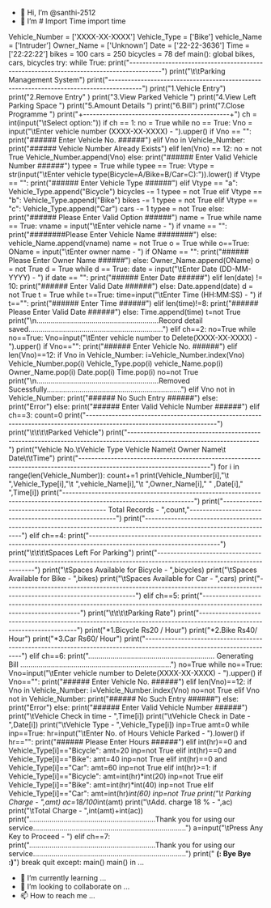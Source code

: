 - 👋 Hi, I’m @santhi-2512
- 👀 I’m # Import Time
import time

Vehicle_Number = ['XXXX-XX-XXXX']
Vehicle_Type = ['Bike']
vehicle_Name = ['Intruder']
Owner_Name = ['Unknown'] 
Date = ['22-22-3636']
Time = ['22:22:22']
bikes = 100
cars = 250
bicycles = 78
def main():
    global bikes, cars, bicycles
    try:
        while True:
            print("----------------------------------------------------------------------------------------")
            print("\t\tParking Management System")
            print("----------------------------------------------------------------------------------------")
            print("1.Vehicle Entry")
            print("2.Remove Entry" )
            print("3.View Parked Vehicle ")
            print("4.View Left Parking Space ")
            print("5.Amount Details ")
            print("6.Bill")
            print("7.Close Programme ")
            print("+---------------------------------------------+")
            ch = int(input("\tSelect option:"))
            if ch == 1:
                no = True
                while no == True:
                    Vno = input("\tEnter vehicle number (XXXX-XX-XXXX) - ").upper()
                    if Vno == "":
                        print("###### Enter Vehicle No. ######")
                    elif Vno in Vehicle_Number:
                        print("###### Vehicle Number Already Exists")
                    elif len(Vno) == 12:
                        no = not True
                        Vehicle_Number.append(Vno)
                    else:
                        print("###### Enter Valid Vehicle Number ######")
                typee = True
                while typee == True:
                    Vtype = str(input("\tEnter vehicle type(Bicycle=A/Bike=B/Car=C):")).lower()
                    if Vtype == "":
                        print("###### Enter Vehicle Type ######")
                    elif Vtype == "a":
                        Vehicle_Type.append("Bicycle")
                        bicycles -= 1
                        typee = not True
                    elif Vtype == "b":
                        Vehicle_Type.append("Bike")
                        bikes -= 1
                        typee = not True
                    elif Vtype == "c":
                        Vehicle_Type.append("Car")
                        cars -= 1
                        typee = not True
                    else:
                        print("###### Please Enter Valid Option ######")
                name = True
                while name == True:
                    vname = input("\tEnter vehicle name - ")
                    if vname == "":
                        print("########Please Enter Vehicle Name ########")
                    else:
                        vehicle_Name.append(vname)
                        name = not True
                o = True
                while o==True:
                    OName = input("\tEnter owner name - ")
                    if OName == "":
                        print("###### Please Enter Owner Name ######")
                    else:
                        Owner_Name.append(OName)
                        o = not True
                d = True
                while d == True:
                    date = input("\tEnter Date (DD-MM-YYYY) - ")
                    if date == "":
                        print("###### Enter Date ######")
                    elif len(date) != 10:
                        print("###### Enter Valid Date ######")
                    else:
                        Date.append(date)
                        d = not True
                t = True
                while t==True:
                    time=input("\tEnter Time (HH:MM:SS) - ")
                    if t=="":
                        print("###### Enter Time ######")
                    elif len(time)!=8:
                        print("###### Please Enter Valid Date ######")
                    else:
                        Time.append(time)
                        t=not True
                print("\n............................................................Record detail saved..................................................................")
            elif ch==2:
                no=True
                while no==True:
                    Vno=input("\tEnter vehicle number to Delete(XXXX-XX-XXXX) - ").upper()
                    if Vno=="":
                        print("###### Enter Vehicle No. ######")
                    elif len(Vno)==12:
                        if Vno in Vehicle_Number:
                            i=Vehicle_Number.index(Vno)
                            Vehicle_Number.pop(i)
                            Vehicle_Type.pop(i)
                            vehicle_Name.pop(i)
                            Owner_Name.pop(i)
                            Date.pop(i)
                            Time.pop(i)
                            no=not True
                            print("\n............................................................Removed Sucessfully..................................................................")
                        elif Vno not in Vehicle_Number:
                            print("###### No Such Entry ######")
                        else:
                            print("Error")
                    else:
                        print("###### Enter Valid Vehicle Number ######")
            elif ch==3:
                count=0
                print("----------------------------------------------------------------------------------------------------------------------")
                print("\t\t\t\tParked Vehicle")
                print("----------------------------------------------------------------------------------------------------------------------")
                print("Vehicle No.\tVehicle Type        Vehicle Name\t       Owner Name\t     Date\t\tTime")
                print("----------------------------------------------------------------------------------------------------------------------")
                for i in range(len(Vehicle_Number)):
                    count+=1
                    print(Vehicle_Number[i],"\t  ",Vehicle_Type[i],"\t            ",vehicle_Name[i],"\t       ",Owner_Name[i],"      " ,Date[i],"          ",Time[i])
                print("----------------------------------------------------------------------------------------------------------------------")
                print("------------------------------------------ Total Records - ",count,"-------------------------------------------------------")
                print("----------------------------------------------------------------------------------------------------------------------")
            elif ch==4:
                print("----------------------------------------------------------------------------------------------------------------------")
                print("\t\t\t\tSpaces Left For Parking")
                print("----------------------------------------------------------------------------------------------------------------------")
                print("\tSpaces Available for Bicycle - ",bicycles)
                print("\tSpaces Available for Bike - ",bikes)
                print("\tSpaces Available for Car - ",cars)
                print("----------------------------------------------------------------------------------------------------------------------")
            elif ch==5:
                print("----------------------------------------------------------------------------------------------------------------------")
                print("\t\t\t\tParking Rate")
                print("----------------------------------------------------------------------------------------------------------------------")
                print("*1.Bicycle      Rs20 / Hour")
                print("*2.Bike         Rs40/ Hour")
                print("*3.Car          Rs60/ Hour")
                print("----------------------------------------------------------------------------------------------------------------------")
            elif ch==6:
                print(".............................................................. Generating Bill ..........................................................................")
                no=True
                while no==True:
                    Vno=input("\tEnter vehicle number to Delete(XXXX-XX-XXXX) - ").upper()
                    if Vno=="":
                        print("###### Enter Vehicle No. ######")
                    elif len(Vno)==12:
                        if Vno in Vehicle_Number:
                            i=Vehicle_Number.index(Vno)
                            no=not True
                        elif Vno not in Vehicle_Number:
                            print("###### No Such Entry ######")
                        else:
                            print("Error")
                    else:
                        print("###### Enter Valid Vehicle Number ######")
                print("\tVehicle Check in time - ",Time[i])
                print("\tVehicle Check in Date - ",Date[i])
                print("\tVehicle Type - ",Vehicle_Type[i])
                inp=True
                amt=0
                while inp==True:
                    hr=input("\tEnter No. of Hours Vehicle Parked - ").lower()
                    if hr=="":
                        print("###### Please Enter Hours ######")
                    elif int(hr)==0 and Vehicle_Type[i]=="Bicycle":
                        amt=20
                        inp=not True
                    elif int(hr)==0 and Vehicle_Type[i]=="Bike":
                        amt=40
                        inp=not True
                    elif int(hr)==0 and Vehicle_Type[i]=="Car":
                        amt=60
                        inp=not True
                    elif int(hr)>=1:
                        if Vehicle_Type[i]=="Bicycle":
                            amt=int(hr)*int(20)
                            inp=not True
                        elif Vehicle_Type[i]=="Bike":
                            amt=int(hr)*int(40)
                            inp=not True
                        elif Vehicle_Type[i]=="Car":
                            amt=int(hr)*int(60)
                            inp=not True
                print("\t Parking Charge - ",amt)
                ac=18/100*int(amt)
                print("\tAdd. charge 18 % - ",ac)
                print("\tTotal Charge - ",int(amt)+int(ac))
                print("..............................................................Thank you for using our service...........................................................................")
                a=input("\tPress Any Key to Proceed - ")
            elif ch==7:
                print("..............................................................Thank you for using our service...........................................................................")
                print("                                     **********(: Bye Bye :)**********")
                break
                quit
    except:
        main()
main() in ...
- 🌱 I’m currently learning ...
- 💞️ I’m looking to collaborate on ...
- 📫 How to reach me ...

<!---
santhi-2512/santhi-2512 is a ✨ special ✨ repository because its `README.md` (this file) appears on your GitHub profile.
You can click the Preview link to take a look at your changes.
--->
